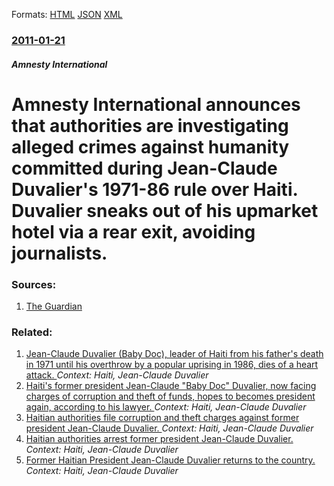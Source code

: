 
Formats: [HTML](/news/2011/01/21/amnesty-international-announces-that-authorities-are-investigating-alleged-crimes-against-humanity-committed-during-jean-claude-duvalier-s-1.html)  [JSON](/news/2011/01/21/amnesty-international-announces-that-authorities-are-investigating-alleged-crimes-against-humanity-committed-during-jean-claude-duvalier-s-1.json)  [XML](/news/2011/01/21/amnesty-international-announces-that-authorities-are-investigating-alleged-crimes-against-humanity-committed-during-jean-claude-duvalier-s-1.xml)  

### [2011-01-21](/news/2011/01/21/index.md)

##### Amnesty International
# Amnesty International announces that authorities are investigating alleged crimes against humanity committed during Jean-Claude Duvalier's 1971-86 rule over Haiti. Duvalier sneaks out of his upmarket hotel via a rear exit, avoiding journalists. 




### Sources:

1. [The Guardian](http://www.guardian.co.uk/world/2011/jan/21/baby-doc-duvalier-haiti-charges)

### Related:

1. [Jean-Claude Duvalier (Baby Doc), leader of Haiti from his father's death in 1971 until his overthrow by a popular uprising in 1986, dies of a heart attack. ](/news/2014/10/4/jean-claude-duvalier-baby-doc-leader-of-haiti-from-his-father-s-death-in-1971-until-his-overthrow-by-a-popular-uprising-in-1986-dies-of.md) _Context: Haiti, Jean-Claude Duvalier_
2. [Haiti's former president Jean-Claude "Baby Doc" Duvalier, now facing charges of corruption and theft of funds, hopes to becomes president again, according to his lawyer. ](/news/2011/01/20/haiti-s-former-president-jean-claude-baby-doc-duvalier-now-facing-charges-of-corruption-and-theft-of-funds-hopes-to-becomes-president-ag.md) _Context: Haiti, Jean-Claude Duvalier_
3. [Haitian authorities file corruption and theft charges against former president Jean-Claude Duvalier. ](/news/2011/01/19/haitian-authorities-file-corruption-and-theft-charges-against-former-president-jean-claude-duvalier.md) _Context: Haiti, Jean-Claude Duvalier_
4. [Haitian authorities arrest former president Jean-Claude Duvalier. ](/news/2011/01/18/haitian-authorities-arrest-former-president-jean-claude-duvalier.md) _Context: Haiti, Jean-Claude Duvalier_
5. [Former Haitian President Jean-Claude Duvalier returns to the country. ](/news/2011/01/16/former-haitian-president-jean-claude-duvalier-returns-to-the-country.md) _Context: Haiti, Jean-Claude Duvalier_
